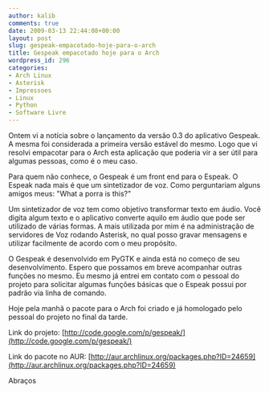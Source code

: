 ```yaml
---
author: kalib
comments: true
date: 2009-03-13 22:44:08+00:00
layout: post
slug: gespeak-empacotado-hoje-para-o-arch
title: Gespeak empacotado hoje para o Arch
wordpress_id: 296
categories:
- Arch Linux
- Asterisk
- Impressoes
- Linux
- Python
- Software Livre
---
```


Ontem vi a notícia sobre o lançamento da versão 0.3 do aplicativo Gespeak. A mesma foi considerada a primeira versão estável do mesmo. Logo que vi resolvi empacotar para o Arch esta aplicação que poderia vir a ser útil para algumas pessoas, como é o meu caso.

Para quem não conhece, o Gespeak é um front end para o Espeak. O Espeak nada mais é que um sintetizador de voz. Como perguntariam alguns amigos meus: "What a porra is this?"

Um sintetizador de voz tem como objetivo transformar texto em áudio. Você digita algum texto e o aplicativo converte aquilo em áudio que pode ser utilizado de várias formas. A mais utilizada por mim é na administração de servidores de Voz rodando Asterisk, no qual posso gravar mensagens e utilizar facilmente de acordo com o meu propósito.

O Gespeak é desenvolvido em PyGTK e ainda está no começo de seu desenvolvimento. Espero que possamos em breve acompanhar outras funções no mesmo. Eu mesmo já entrei em contato com o pessoal do projeto para solicitar algumas funções básicas que o Espeak possui por padrão via linha de comando.

Hoje pela manhã o pacote para o Arch foi criado e já homologado pelo pessoal do projeto no final da tarde.

Link do projeto: [http://code.google.com/p/gespeak/](http://code.google.com/p/gespeak/)

Link do pacote no AUR: [http://aur.archlinux.org/packages.php?ID=24659](http://aur.archlinux.org/packages.php?ID=24659)

Abraços